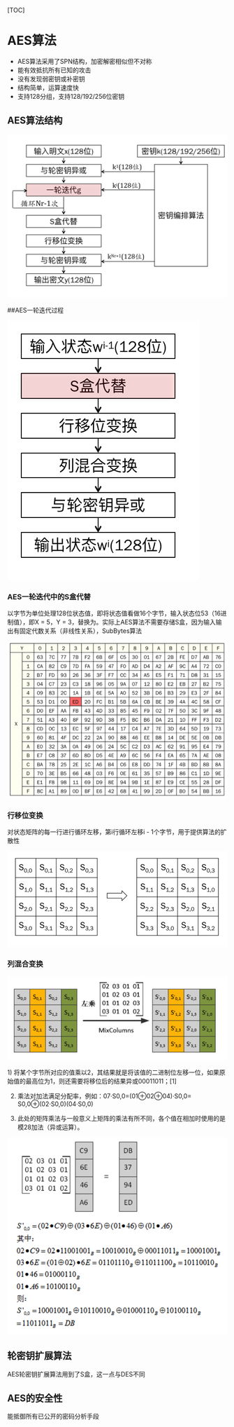 [TOC]

# AES算法

* AES算法采用了SPN结构，加密解密相似但不对称
* 能有效抵抗所有已知的攻击
* 没有发现弱密钥或补密钥
* 结构简单，运算速度快
* 支持128分组，支持128/192/256位密钥



## AES算法结构

![C3_AES_structure](image/C3_AES_structure.png)

##AES一轮迭代过程

![C3_AES_round](image/C3_AES_round.png)

### AES一轮迭代中的S盒代替

以字节为单位处理128位状态值，即将状态值看做16个字节，输入状态位53（16进制值），即X = 5，Y = 3，替换为。实际上AES算法不需要存储S盒，因为输入输出有固定代数关系（非线性关系），SubBytes算法

![C3_AES_Sbox](image/C3_AES_Sbox.png)

### 行移位变换

对状态矩阵的每一行进行循环左移，第i行循环左移i - 1个字节，用于提供算法的扩散性

![C3_AES_LS](image/C3_AES_LS.png)



### 列混合变换

![C3_AES_mix](image/C3_AES_mix.png)

1) 将某个字节所对应的值乘以2，其结果就是将该值的二进制位左移一位，如果原始值的最高位为1，则还需要将移位后的结果异或00011011；[1]

2) 乘法对加法满足分配率，例如：07·S0,0=(01⊕02⊕04)·S0,0= S0,0⊕(02·S0,0)(04·S0,0)

3) 此处的矩阵乘法与一般意义上矩阵的乘法有所不同，各个值在相加时使用的是模28加法（异或运算）。

![C3_AES_mix_eg](image/C3_AES_mix_eg.png)





## 轮密钥扩展算法

AES轮密钥扩展算法用到了S盒，这一点与DES不同



## AES的安全性

能抵御所有已公开的密码分析手段